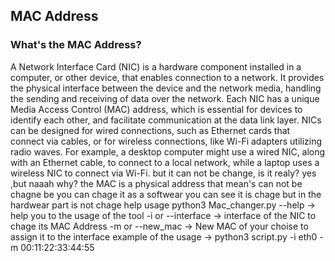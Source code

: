 ## MAC Address
### What's the MAC Address?
A Network Interface Card (NIC) is a hardware component installed in a computer, or other device, that enables connection to a network. It provides the physical interface between the device and the network media, handling the sending and receiving of data over the network. Each NIC has a unique Media Access Control (MAC) address, which is essential for devices to identify each other, and facilitate communication at the data link layer. NICs can be designed for wired connections, such as Ethernet cards that connect via cables, or for wireless connections, like Wi-Fi adapters utilizing radio waves. For example, a desktop computer might use a wired NIC, along with an Ethernet cable, to connect to a local network, while a laptop uses a wireless NIC to connect via Wi-Fi.
but it can not be change, is it realy? 
yes ,but naaah why?
the MAC is a physical address that mean's can not be chagne be you can chage it as a softwear
you can see it is chage but in the hardwear part is not chage
help usage
python3 Mac_changer.py --help -> help you to the usage of the tool
-i or --interface -> interface of the NIC to chage its MAC Address
-m or --new_mac -> New MAC of your choise to assign it to the interface
example of the usage -> python3 script.py -i eth0 -m 00:11:22:33:44:55
